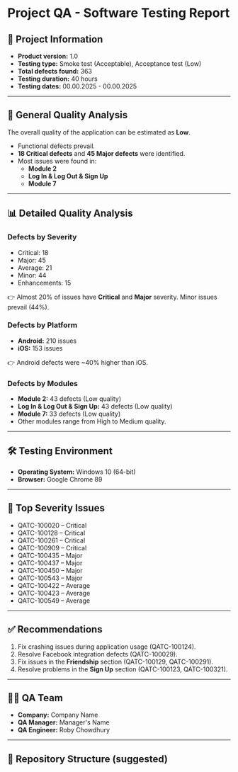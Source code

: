 # Project QA - Software Testing Report

## 📌 Project Information
- **Product version:** 1.0  
- **Testing type:** Smoke test (Acceptable), Acceptance test (Low)  
- **Total defects found:** 363  
- **Testing duration:** 40 hours  
- **Testing dates:** 00.00.2025 - 00.00.2025  

---

## 🔎 General Quality Analysis
The overall quality of the application can be estimated as **Low**.  
- Functional defects prevail.  
- **18 Critical defects** and **45 Major defects** were identified.  
- Most issues were found in:
  - **Module 2**
  - **Log In & Log Out & Sign Up**
  - **Module 7**

---

## 📊 Detailed Quality Analysis

### Defects by Severity
- Critical: 18  
- Major: 45  
- Average: 21  
- Minor: 44  
- Enhancements: 15  

👉 Almost 20% of issues have **Critical** and **Major** severity. Minor issues prevail (44%).

### Defects by Platform
- **Android:** 210 issues  
- **iOS:** 153 issues  

👉 Android defects were ~40% higher than iOS.

### Defects by Modules
- **Module 2:** 43 defects (Low quality)  
- **Log In & Log Out & Sign Up:** 43 defects (Low quality)  
- **Module 7:** 33 defects (Low quality)  
- Other modules range from High to Medium quality.  

---

## 🛠️ Testing Environment
- **Operating System:** Windows 10 (64-bit)  
- **Browser:** Google Chrome 89  

---

## 🚨 Top Severity Issues
- QATC-100020 – Critical  
- QATC-100128 – Critical  
- QATC-100261 – Critical  
- QATC-100909 – Critical  
- QATC-100435 – Major  
- QATC-100437 – Major  
- QATC-100450 – Major  
- QATC-100543 – Major  
- QATC-100422 – Average  
- QATC-100423 – Average  
- QATC-100549 – Average  

---

## ✅ Recommendations
1. Fix crashing issues during application usage (QATC-100124).  
2. Resolve Facebook integration defects (QATC-100029).  
3. Fix issues in the **Friendship** section (QATC-100129, QATC-100291).  
4. Resolve problems in the **Sign Up** section (QATC-100123, QATC-100321).  

---

## 👨‍💻 QA Team
- **Company:** Company Name  
- **QA Manager:** Manager's Name  
- **QA Engineer:** Roby Chowdhury  

---

## 📂 Repository Structure (suggested)
